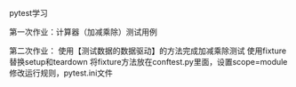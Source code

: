 pytest学习

第一次作业：计算器（加减乘除）测试用例

第二次作业：
使用【测试数据的数据驱动】的方法完成加减乘除测试
使用fixture替换setup和teardown
将fixture方法放在conftest.py里面，设置scope=module
修改运行规则，pytest.ini文件